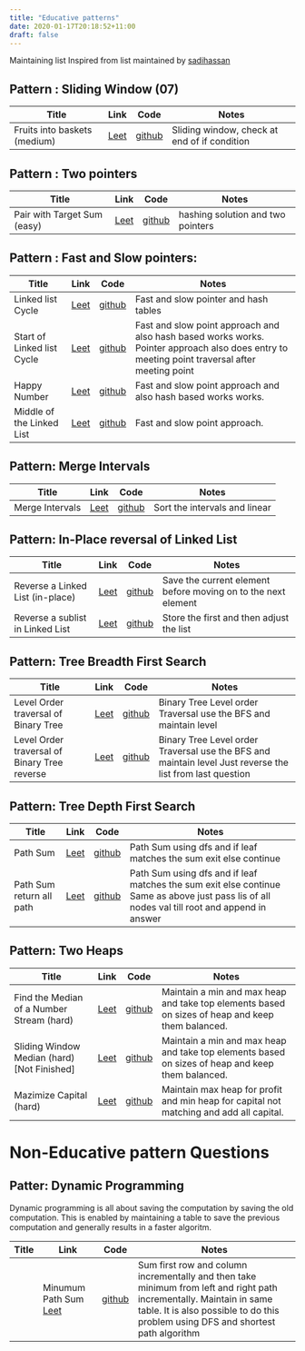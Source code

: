 ```yaml
---
title: "Educative patterns"
date: 2020-01-17T20:18:52+11:00
draft: false
---
```


Maintaining list Inspired from list maintained by [sadihassan](https://sadihassan.github.io/leetlist/educative_pattern.html)

## Pattern : Sliding Window (07)

| Title | Link| Code | Notes |
| ------ | ---- |------ | -----------|
| Fruits into baskets (medium) |[Leet](https://leetcode.com/problems/fruit-into-baskets/) | [github](https://github.com/gauravaror/programming/blob/master/fruit_in_basket.py) | Sliding window, check at end of if condition |


## Pattern : Two pointers

| Title | Link | Code  | Notes |
| ----- | ---- | ---- |  ----- |
| Pair with Target Sum (easy) | [Leet](https://leetcode.com/problems/two-sum/) | [github](https://github.com/gauravaror/programming/blob/master/two_sums.py) |hashing solution and two pointers |


## Pattern : Fast and Slow pointers:

| Title | Link | Code  | Notes |
| ----- | ---- | ---- |  ----- |
| Linked list Cycle | [Leet](https://leetcode.com/problems/linked-list-cycle/) | [github](https://github.com/gauravaror/programming/blob/master/linked_list_cycle.py) | Fast and slow pointer and hash tables |
| Start of Linked list Cycle | [Leet](https://leetcode.com/problems/linked-list-cycle-ii/) | [github](https://github.com/gauravaror/programming/blob/master/linked_list_cycle_entry_point.py) | Fast and slow point approach and also hash based works works. Pointer approach also does entry to meeting point traversal after meeting point |
| Happy Number | [Leet](https://leetcode.com/problems/happy-number/) | [github](https://github.com/gauravaror/programming/blob/master/happy_number.py) | Fast and slow point approach and also hash based works works.|
| Middle of the Linked List | [Leet](https://leetcode.com/problems/middle-of-the-linked-list/) | [github](https://github.com/gauravaror/programming/blob/master/middle_of_linked_list.py) | Fast and slow point approach.|

## Pattern: Merge Intervals

| Title | Link | Code  | Notes |
| ----- | ---- | ---- |  ----- |
| Merge Intervals | [Leet](https://leetcode.com/problems/merge-intervals/) | [github](https://github.com/gauravaror/programming/blob/master/merge_intervals.py) | Sort the intervals and linear |


## Pattern: In-Place reversal of Linked List
| Title | Link | Code  | Notes |
| ----- | ---- | ---- |  ----- |
| Reverse a Linked List (in-place) | [Leet](https://leetcode.com/problems/reverse-linked-list/) | [github](https://github.com/gauravaror/programming/blob/master/reverse_linked_list.py) | Save the current element before moving on to the next element |
| Reverse a sublist in Linked List | [Leet](https://leetcode.com/problems/reverse-linked-list-ii/) | [github](https://github.com/gauravaror/programming/blob/master/linked_list_reverse_2.py) | Store the first and then adjust the list |

## Pattern: Tree Breadth First Search
| Title | Link | Code  | Notes |
| ----- | ---- | ---- |  ----- |
| Level Order traversal of Binary Tree | [Leet](https://leetcode.com/problems/binary-tree-level-order-traversal/) | [github](https://github.com/gauravaror/programming/blob/master/binary-tree-level-order-traversal.py) | Binary Tree Level order Traversal use the BFS and maintain level |
| Level Order traversal of Binary Tree  reverse | [Leet](https://leetcode.com/problems/binary-tree-level-order-traversal-ii/) | [github](https://github.com/gauravaror/programming/blob/master/binary-tree-level-order-traversal_2.py) | Binary Tree Level order Traversal use the BFS and maintain level Just reverse the list from last question |


## Pattern: Tree Depth First Search
| Title | Link | Code  | Notes |
| ----- | ---- | ---- |  ----- |
| Path Sum | [Leet](https://leetcode.com/problems/path-sum/) | [github](https://github.com/gauravaror/programming/blob/master/path-sum.py) | Path Sum using dfs and if leaf matches the sum exit else continue |
| Path Sum return all path | [Leet](https://leetcode.com/problems/path-sum-ii/) | [github](https://github.com/gauravaror/programming/blob/master/path-sum-ii.py) | Path Sum using dfs and if leaf matches the sum exit else continue Same as above just pass lis of all nodes val till root and append in answer|



## Pattern: Two Heaps
| Title | Link | Code  | Notes |
| ----- | ---- | ---- |  ----- |
| Find the Median of a Number Stream (hard)| [Leet](https://leetcode.com/problems/find-median-from-data-stream/) | [github](https://github.com/gauravaror/programming/blob/master/find_median_sort_two_heap.cpp) | Maintain a min and max heap and take top elements based on sizes of heap and keep them balanced. |
| Sliding Window Median (hard) [Not Finished]| [Leet](https://leetcode.com/problems/sliding-window-median/) | [github](https://github.com/gauravaror/programming/blob/master/sliding-window-median-failed.cpp) | Maintain a min and max heap and take top elements based on sizes of heap and keep them balanced. |
| Mazimize Capital (hard)| [Leet](https://leetcode.com/problems/ipo/) | [github](https://github.com/gauravaror/programming/blob/master/ipo.cpp) | Maintain max heap for profit and min heap for capital not matching and add all capital. |


# Non-Educative pattern Questions

## Patter: Dynamic Programming
Dynamic programming is all about saving the computation by saving the old computation. This is enabled by maintaining a table to save the previous computation and generally results in a faster algoritm.

| Title | Link | Code  | Notes |
| ----- | ---- | ---- |  ----- |
| | Minumum Path Sum [Leet](https://leetcode.com/problems/minimum-path-sum/) | [github](https://github.com/gauravaror/programming/blob/master/minimum-path-sum-dp.cpp) | Sum first row and column incrementally and then take minimum from left and right path incrementally. Maintain in same table. It is also possible to do this problem using DFS and shortest path algorithm |


